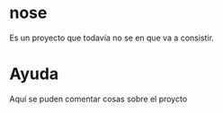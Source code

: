 # nose
Es un proyecto que todavía no se en que va a consistir.

# Ayuda

Aquí se puden comentar cosas sobre el proycto